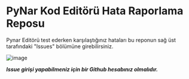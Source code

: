 # PyNar Kod Editörü Hata Raporlama Reposu

Pynar Editörü test ederken karşılaştığınız hataları bu reponun sağ üst tarafındaki "Issues" bölümüne girebilirsiniz.

![image](https://user-images.githubusercontent.com/854154/160295821-e29a87a4-63a2-4605-84fa-45dd38e8f710.png)

***Issue girişi yapabilmeniz için bir Github hesabınız olmalıdır.***

